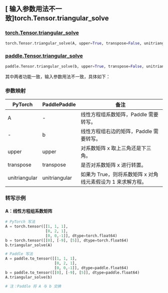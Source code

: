 ## [ 输入参数用法不一致]torch.Tensor.triangular_solve

### [torch.Tensor.triangular_solve](https://pytorch.org/docs/stable/generated/torch.Tensor.triangular_solve.html#torch.Tensor.triangular_solve)

```python
torch.Tensor.triangular_solve(A, upper=True, transpose=False, unitriangular=False)
```

### [paddle.Tensor.triangular_solve](https://www.paddlepaddle.org.cn/documentation/docs/zh/develop/api/paddle/Tensor_cn.html#triangular-solve-b-upper-true-transpose-false-unitriangular-false-name-none)

```python
paddle.Tensor.triangular_solve(b, upper=True, transpose=False, unitriangular=False, name=None)
```

其中两者功能一致，输入参数用法不一致，具体如下：

### 参数映射

| PyTorch       | PaddlePaddle  | 备注                                                        |
| ------------- | ------------- | ----------------------------------------------------------- |
| A             | -             | 线性方程组系数矩阵，Paddle 需要转写。                   |
| -             | b             | 线性方程组右边的矩阵，Paddle 需要转写。                 |
| upper         | upper         | 对系数矩阵 x 取上三角还是下三角。                           |
| transpose     | transpose     | 是否对系数矩阵 x 进行转置。                                 |
| unitriangular | unitriangular | 如果为 True，则将系数矩阵 x 对角线元素假设为 1 来求解方程。 |

### 转写示例

#### A：线性方程组系数矩阵

```python
# PyTorch 写法
A = torch.tensor([[1, 1, 1],
                  [0, 2, 1],
                  [0, 0,-1]], dtype=torch.float64)
b = torch.tensor([[0], [-9], [5]], dtype=torch.float64)
b.triangular_solve(A)

# Paddle 写法
A = paddle.to_tensor([[1, 1, 1],
                      [0, 2, 1],
                      [0, 0,-1]], dtype=paddle.float64)
b = paddle.to_tensor([[0], [-9], [5]], dtype=paddle.float64)
A.triangular_solve(b)

# 注：Paddle 将 A 与 b 交换
```
